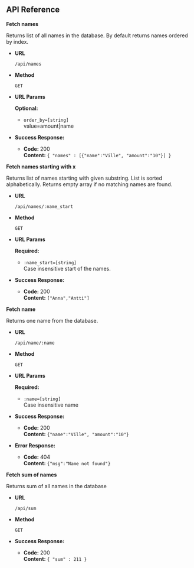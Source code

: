 API Reference
---
**Fetch names**

Returns list of all names in the database. By default returns names ordered by index.

* **URL**

    `/api/names`
    
* **Method**

    `GET`

*  **URL Params**

    **Optional:**
    
    * `order_by=[string]` <br/>
        value=amount|name
   
* **Success Response:**

  * **Code:** 200 <br/>
    **Content:** `{ "names" : [{"name":"Ville", "amount":"10"}] }`
    
**Fetch names starting with x**

Returns list of names starting with given substring. List is sorted alphabetically. Returns empty array if no matching names are found.

* **URL**

    `/api/names/:name_start`
    
* **Method**

    `GET`

*  **URL Params**
    
    **Required:**
    
    * `:name_start=[string]` <br/>
    Case insensitive start of the names.
   
* **Success Response:**

  * **Code:** 200 <br/>
    **Content:** `["Anna","Antti"]`

    
**Fetch name**

Returns one name from the database.

* **URL**

    `/api/name/:name`
    
* **Method**

    `GET`

*  **URL Params**
    
    **Required:**
    
    * `:name=[string]` <br/>
    Case insensitive name
   
* **Success Response:**

  * **Code:** 200 <br />
    **Content:** `{"name":"Ville", "amount":"10"}`
    
* **Error Response:**

  * **Code:** 404 <br/>
    **Content:** `{"msg":"Name not found"}`
    
**Fetch sum of names**

Returns sum of all names in the database

* **URL**

    `/api/sum`
    
* **Method**

    `GET`

   
* **Success Response:**

  * **Code:** 200 <br />
    **Content:** `{ "sum" : 211 }`
